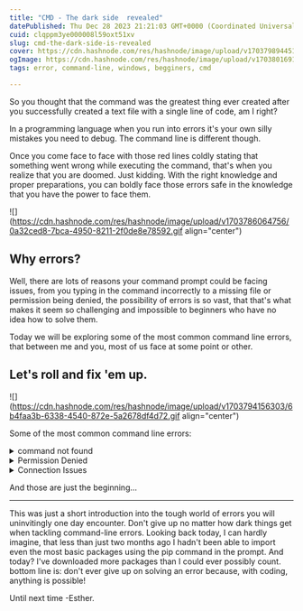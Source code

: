 ```yaml
---
title: "CMD - The dark side  revealed"
datePublished: Thu Dec 28 2023 21:21:03 GMT+0000 (Coordinated Universal Time)
cuid: clqppm3ye000008l59oxt51xv
slug: cmd-the-dark-side-is-revealed
cover: https://cdn.hashnode.com/res/hashnode/image/upload/v1703798944515/afbedb27-20e9-45ef-aedd-85684292100d.png
ogImage: https://cdn.hashnode.com/res/hashnode/image/upload/v1703801691046/f6470e94-e134-45d6-9a08-43d98097aba3.gif
tags: error, command-line, windows, begginers, cmd

---
```


So you thought that the command was the greatest thing ever created after you successfully created a text file with a single line of code, am I right?

In a programming language when you run into errors it's your own silly mistakes you need to debug. The command line is different though.

Once you come face to face with those red lines coldly stating that something went wrong while executing the command, that's when you realize that you are doomed. Just kidding. With the right knowledge and proper preparations, you can boldly face those errors safe in the knowledge that you have the power to face them.

![](https://cdn.hashnode.com/res/hashnode/image/upload/v1703786064756/0a32ced8-7bca-4950-8211-2f0de8e78592.gif align="center")

## Why errors?

Well, there are lots of reasons your command prompt could be facing issues, from you typing in the command incorrectly to a missing file or permission being denied, the possibility of errors is so vast, that that's what makes it seem so challenging and impossible to beginners who have no idea how to solve them.

Today we will be exploring some of the most common command line errors, that between me and you, most of us face at some point or other.

## Let's roll and fix 'em up.

![](https://cdn.hashnode.com/res/hashnode/image/upload/v1703794156303/6b4faa3b-6338-4540-872e-5a2678df4d72.gif align="center")

Some of the most common command line errors:

<details data-node-type="hn-details-summary"><summary>command not found</summary><div data-type="detailsContent">To fix this error the first thing you should do is check for any typos or spelling mistakes that may have occurred while typing the command. A second reason for that is that your system path variable may not be properly configured.</div></details><details data-node-type="hn-details-summary"><summary>Permission Denied</summary><div data-type="detailsContent">This one is relatively simple. Just run your command prompt as an administrator by double-clicking on the command line app and clicking the 'run as administration' option. Once you have the system password of your PC you control it all!</div></details><details data-node-type="hn-details-summary"><summary>Connection Issues</summary><div data-type="detailsContent">If you are unable to connect to a server or network resource. You should verify network connectivity, check the status of the server you trying to connect, and ensure the proper URL or IP address.</div></details>

And those are just the beginning...

---

This was just a short introduction into the tough world of errors you will uninvitingly one day encounter. Don't give up no matter how dark things get when tackling command-line errors. Looking back today, I can hardly imagine, that less than just two months ago I hadn't been able to import even the most basic packages using the pip command in the prompt. And today? I've downloaded more packages than I could ever possibly count. bottom line is: don't ever give up on solving an error because, with coding, anything is possible!

Until next time -Esther.